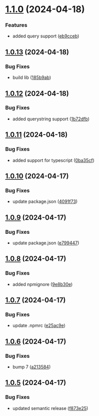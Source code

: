 # [1.1.0](https://github.com/type-cms/javascript-sdk/compare/v1.0.13...v1.1.0) (2024-04-18)


### Features

* added query support ([eb9cceb](https://github.com/type-cms/javascript-sdk/commit/eb9cceb758e0aa91a9e6c6d5ae0bdef58d984a06))

## [1.0.13](https://github.com/type-cms/javascript-sdk/compare/v1.0.12...v1.0.13) (2024-04-18)


### Bug Fixes

* build lib ([185b9ab](https://github.com/type-cms/javascript-sdk/commit/185b9ab15509aa7f79a2ebd39b4c0463dbe5cfbc))

## [1.0.12](https://github.com/type-cms/javascript-sdk/compare/v1.0.11...v1.0.12) (2024-04-18)


### Bug Fixes

* added querystring support ([1b72dfb](https://github.com/type-cms/javascript-sdk/commit/1b72dfbe8af247084a589aa054a76fc02ceb851d))

## [1.0.11](https://github.com/type-cms/javascript-sdk/compare/v1.0.10...v1.0.11) (2024-04-18)


### Bug Fixes

* added support for typescript ([0ba35cf](https://github.com/type-cms/javascript-sdk/commit/0ba35cfd6e380edcee4d4bbfa070a1497635d082))

## [1.0.10](https://github.com/type-cms/javascript-sdk/compare/v1.0.9...v1.0.10) (2024-04-17)


### Bug Fixes

* update package.json ([4091f73](https://github.com/type-cms/javascript-sdk/commit/4091f730585dd3c2a07ee2fee0f5aac49c3eb1c6))

## [1.0.9](https://github.com/type-cms/javascript-sdk/compare/v1.0.8...v1.0.9) (2024-04-17)


### Bug Fixes

* update package.json ([e799447](https://github.com/type-cms/javascript-sdk/commit/e799447d61359dbba6abbeaf3c2a7ff24babb243))

## [1.0.8](https://github.com/type-cms/javascript-sdk/compare/v1.0.7...v1.0.8) (2024-04-17)


### Bug Fixes

* added npmignore ([9e8b30e](https://github.com/type-cms/javascript-sdk/commit/9e8b30ecc743214edbdfec1c4e043c1cf2babcd9))

## [1.0.7](https://github.com/type-cms/javascript-sdk/compare/v1.0.6...v1.0.7) (2024-04-17)


### Bug Fixes

* update .npmrc ([e25ac9e](https://github.com/type-cms/javascript-sdk/commit/e25ac9e9bb342a58235bc2bab876a721d6964e72))

## [1.0.6](https://github.com/type-cms/javascript-sdk/compare/v1.0.5...v1.0.6) (2024-04-17)


### Bug Fixes

* bump 7 ([a213584](https://github.com/type-cms/javascript-sdk/commit/a2135849c06d2c277a53cf92453bbf88808d37c3))

## [1.0.5](https://github.com/type-cms/javascript-sdk/compare/v1.0.4...v1.0.5) (2024-04-17)


### Bug Fixes

* updated semantic release ([f873e25](https://github.com/type-cms/javascript-sdk/commit/f873e2547ac495173bed4a99fc8308fc533f6592))
